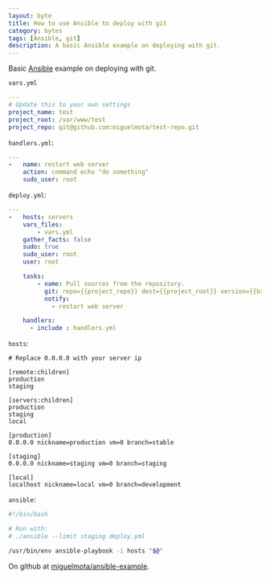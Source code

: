 ```yaml
---
layout: byte
title: How to use Ansible to deploy with git
category: bytes
tags: [Ansible, git]
description: A basic Ansible example on deploying with git.
---
```


Basic [Ansible](https://docs.ansible.com/) example on deploying with git.

`vars.yml`

```yaml
---
# Update this to your own settings
project_name: test
project_root: /var/www/test
project_repo: git@github.com:miguelmota/test-repo.git
```

`handlers.yml`:

```yaml
---
-   name: restart web server
    action: command echo "do something"
    sudo_user: root
```

`deploy.yml`:

```yaml
---
-   hosts: servers
    vars_files:
        - vars.yml
    gather_facts: false
    sudo: true
    sudo_user: root
    user: root

    tasks:
        - name: Pull sources from the repository.
          git: repo={{project_repo}} dest={{project_root}} version={{branch}}
          notify:
            - restart web server

    handlers:
      - include : handlers.yml
```

`hosts`:

```
# Replace 0.0.0.0 with your server ip

[remote:children]
production
staging

[servers:children]
production
staging
local

[production]
0.0.0.0 nickname=production vm=0 branch=stable

[staging]
0.0.0.0 nickname=staging vm=0 branch=staging

[local]
localhost nickname=local vm=0 branch=development
```

`ansible`:

```bash
#!/bin/bash

# Run with:
# ./ansible --limit staging deploy.yml

/usr/bin/env ansible-playbook -i hosts "$@"
```

On github at [miguelmota/ansible-example](https://github.com/miguelmota/ansible-example).

